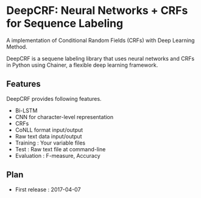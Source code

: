 # DeepCRF: Neural Networks + CRFs for Sequence Labeling
A implementation of Conditional Random Fields (CRFs) with Deep Learning Method.

DeepCRF is a sequene labeling library that uses neural networks and CRFs in Python using Chainer, a flexible deep learning framework.

## Features
DeepCRF provides following features.
- Bi-LSTM 
- CNN for character-level representation
- CRFs
- CoNLL format input/output
- Raw text data input/output
- Training : Your variable files
- Test : Raw text file at command-line
- Evaluation : F-measure, Accuracy

## Plan 
- First release : 2017-04-07


